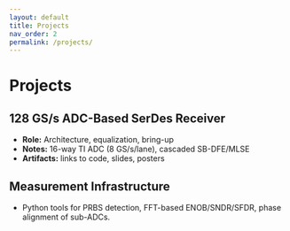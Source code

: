 ```yaml
---
layout: default
title: Projects
nav_order: 2
permalink: /projects/
---
```


# Projects

## 128 GS/s ADC-Based SerDes Receiver
- **Role:** Architecture, equalization, bring-up
- **Notes:** 16-way TI ADC (8 GS/s/lane), cascaded SB-DFE/MLSE
- **Artifacts:** links to code, slides, posters

## Measurement Infrastructure
- Python tools for PRBS detection, FFT-based ENOB/SNDR/SFDR, phase alignment of sub-ADCs.
